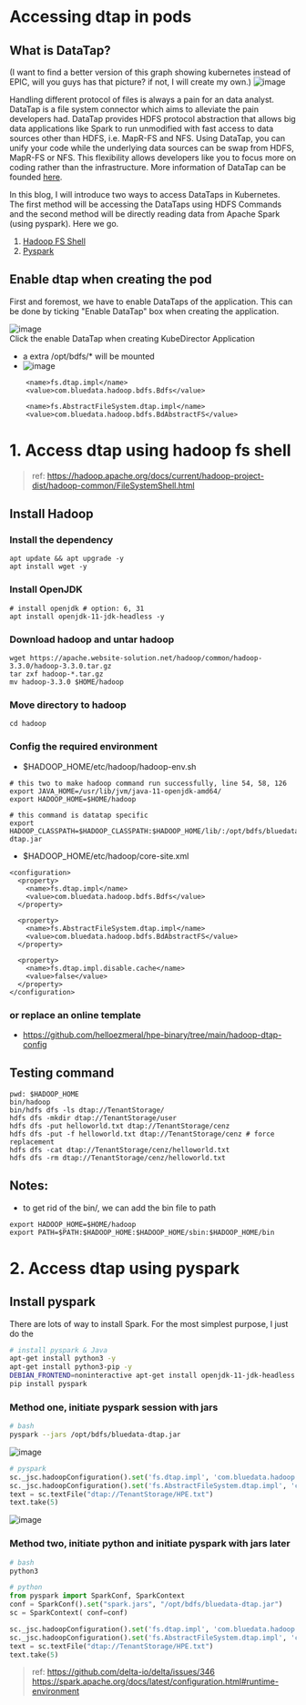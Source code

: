 # Accessing dtap in pods

## What is DataTap?
(I want to find a better version of this graph showing kubernetes instead of EPIC, will you guys has that picture? if not, I will create my own.)
![image](https://user-images.githubusercontent.com/72959956/120766016-62296b00-c54c-11eb-9a2e-6d2ec90e0871.png)

Handling different protocol of files is always a pain for an data analyst. DataTap is a file system connector which aims to alleviate the pain developers had. DataTap provides HDFS protocol abstraction that allows big data applications like Spark to run unmodified with fast access to data sources other than HDFS, i.e. MapR-FS and NFS. Using DataTap, you can unify your code while the underlying data sources can be swap from HDFS, MapR-FS or NFS. This flexibility allows developers like you to focus more on coding rather than the infrastructure. More information of DataTap can be founded [here](https://docs.containerplatform.hpe.com/53/reference/kubernetes/tenant-project-administration/copy_About_DataTaps.html).

In this blog, I will introduce two ways to access DataTaps in Kubernetes. The first method will be accessing the DataTaps using HDFS Commands and the second method will be directly reading data from Apache Spark (using pyspark). Here we go.

1. [Hadoop FS Shell](#1-access-dtap-using-hadoop-fs-shell)
2. [Pyspark](#2-access-dtap-using-pyspark)

## **Enable dtap when creating the pod**
First and foremost, we have to enable DataTaps of the application. This can be done by ticking "Enable DataTap" box when creating the application.

![image](https://user-images.githubusercontent.com/72959956/119443704-9cc92180-bd5c-11eb-8fce-b6b53823336c.png)\
Click the enable DataTap when creating KubeDirector Application
- a extra /opt/bdfs/* will be mounted
- ![image](https://user-images.githubusercontent.com/72959956/119444172-66d86d00-bd5d-11eb-8cfa-053b692963e5.png)

```
    <name>fs.dtap.impl</name>
    <value>com.bluedata.hadoop.bdfs.Bdfs</value>

    <name>fs.AbstractFileSystem.dtap.impl</name>
    <value>com.bluedata.hadoop.bdfs.BdAbstractFS</value>
```

# 1. Access dtap using hadoop fs shell
> ref: https://hadoop.apache.org/docs/current/hadoop-project-dist/hadoop-common/FileSystemShell.html

## Install Hadoop
### Install the dependency
```
apt update && apt upgrade -y
apt install wget -y
```
### Install OpenJDK
```
# install openjdk # option: 6, 31
apt install openjdk-11-jdk-headless -y
```
### Download hadoop and untar hadoop
```
wget https://apache.website-solution.net/hadoop/common/hadoop-3.3.0/hadoop-3.3.0.tar.gz
tar zxf hadoop-*.tar.gz
mv hadoop-3.3.0 $HOME/hadoop
```
### Move directory to hadoop
```
cd hadoop
```
### Config the required environment
- $HADOOP_HOME/etc/hadoop/hadoop-env.sh
```
# this two to make hadoop command run successfully, line 54, 58, 126
export JAVA_HOME=/usr/lib/jvm/java-11-openjdk-amd64/
export HADOOP_HOME=$HOME/hadoop

# this command is datatap specific
export HADOOP_CLASSPATH=$HADOOP_CLASSPATH:$HADOOP_HOME/lib/:/opt/bdfs/bluedata-dtap.jar
```
- $HADOOP_HOME/etc/hadoop/core-site.xml 
```
<configuration>
  <property>
    <name>fs.dtap.impl</name>
    <value>com.bluedata.hadoop.bdfs.Bdfs</value>
  </property>

  <property>
    <name>fs.AbstractFileSystem.dtap.impl</name>
    <value>com.bluedata.hadoop.bdfs.BdAbstractFS</value>
  </property>

  <property>
    <name>fs.dtap.impl.disable.cache</name>
    <value>false</value>
  </property>
</configuration>
```
### or replace an online template
- https://github.com/helloezmeral/hpe-binary/tree/main/hadoop-dtap-config
## Testing command
```
pwd: $HADOOP_HOME
bin/hadoop
bin/hdfs dfs -ls dtap://TenantStorage/
hdfs dfs -mkdir dtap://TenantStorage/user
hdfs dfs -put helloworld.txt dtap://TenantStorage/cenz
hdfs dfs -put -f helloworld.txt dtap://TenantStorage/cenz # force replacement
hdfs dfs -cat dtap://TenantStorage/cenz/helloworld.txt
hdfs dfs -rm dtap://TenantStorage/cenz/helloworld.txt
```

## Notes:
- to get rid of the bin/, we can add the bin file to path
```
export HADOOP_HOME=$HOME/hadoop
export PATH=$PATH:$HADOOP_HOME:$HADOOP_HOME/sbin:$HADOOP_HOME/bin
```

# 2. Access dtap using pyspark
## Install pyspark
There are lots of way to install Spark. For the most simplest purpose, I just do the
```bash
# install pyspark & Java
apt-get install python3 -y
apt-get install python3-pip -y
DEBIAN_FRONTEND=noninteractive apt-get install openjdk-11-jdk-headless -y
pip install pyspark
```
### Method one, initiate pyspark session with jars
```bash
# bash
pyspark --jars /opt/bdfs/bluedata-dtap.jar
```
![image](https://user-images.githubusercontent.com/72959956/120170783-e8d00680-c233-11eb-9fe8-136da9996fdc.png)

```py
# pyspark
sc._jsc.hadoopConfiguration().set('fs.dtap.impl', 'com.bluedata.hadoop.bdfs.Bdfs')
sc._jsc.hadoopConfiguration().set('fs.AbstractFileSystem.dtap.impl', 'com.bluedata.hadoop.bdfs.BdAbstractFS')
text = sc.textFile("dtap://TenantStorage/HPE.txt")
text.take(5)
```
![image](https://user-images.githubusercontent.com/72959956/120171213-61cf5e00-c234-11eb-8928-2514e8b867a8.png)

### Method two, initiate python and initiate pyspark with jars later
```bash
# bash
python3
```
```py
# python
from pyspark import SparkConf, SparkContext
conf = SparkConf().set("spark.jars", "/opt/bdfs/bluedata-dtap.jar")
sc = SparkContext( conf=conf)

sc._jsc.hadoopConfiguration().set('fs.dtap.impl', 'com.bluedata.hadoop.bdfs.Bdfs')
sc._jsc.hadoopConfiguration().set('fs.AbstractFileSystem.dtap.impl', 'com.bluedata.hadoop.bdfs.BdAbstractFS')
text = sc.textFile("dtap://TenantStorage/HPE.txt")
text.take(5)
```

> ref: https://github.com/delta-io/delta/issues/346
> https://spark.apache.org/docs/latest/configuration.html#runtime-environment

